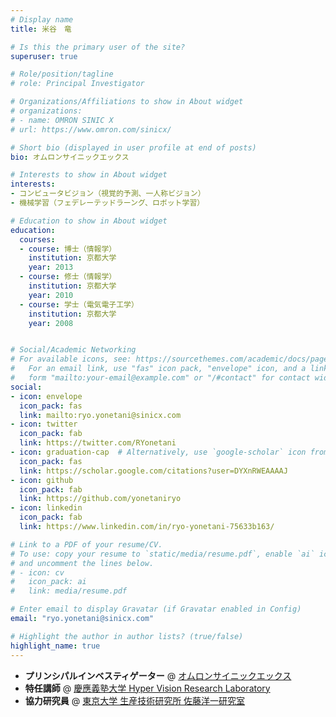 ```yaml
---
# Display name
title: 米谷　竜

# Is this the primary user of the site?
superuser: true

# Role/position/tagline
# role: Principal Investigator

# Organizations/Affiliations to show in About widget
# organizations:
# - name: OMRON SINIC X
# url: https://www.omron.com/sinicx/

# Short bio (displayed in user profile at end of posts)
bio: オムロンサイニックエックス

# Interests to show in About widget
interests:
- コンピュータビジョン（視覚的予測、一人称ビジョン）
- 機械学習（フェデレーテッドラーング、ロボット学習）

# Education to show in About widget
education:
  courses:
  - course: 博士（情報学）
    institution: 京都大学
    year: 2013
  - course: 修士（情報学）
    institution: 京都大学
    year: 2010
  - course: 学士（電気電子工学）
    institution: 京都大学
    year: 2008


# Social/Academic Networking
# For available icons, see: https://sourcethemes.com/academic/docs/page-builder/#icons
#   For an email link, use "fas" icon pack, "envelope" icon, and a link in the
#   form "mailto:your-email@example.com" or "/#contact" for contact widget.
social:
- icon: envelope
  icon_pack: fas
  link: mailto:ryo.yonetani@sinicx.com
- icon: twitter
  icon_pack: fab
  link: https://twitter.com/RYonetani
- icon: graduation-cap  # Alternatively, use `google-scholar` icon from `ai` icon pack
  icon_pack: fas
  link: https://scholar.google.com/citations?user=DYXnRWEAAAAJ
- icon: github
  icon_pack: fab
  link: https://github.com/yonetaniryo
- icon: linkedin
  icon_pack: fab
  link: https://www.linkedin.com/in/ryo-yonetani-75633b163/

# Link to a PDF of your resume/CV.
# To use: copy your resume to `static/media/resume.pdf`, enable `ai` icons in `params.toml`, 
# and uncomment the lines below.
# - icon: cv
#   icon_pack: ai
#   link: media/resume.pdf

# Enter email to display Gravatar (if Gravatar enabled in Config)
email: "ryo.yonetani@sinicx.com"

# Highlight the author in author lists? (true/false)
highlight_name: true
---
```


- **プリンシパルインベスティゲーター** @ [オムロンサイニックエックス](https://www.omron.com/sinicx/)
- **特任講師** @ [慶應義塾大学 Hyper Vision Research Laboratory](http://www.hvrl.ics.keio.ac.jp/)
- **協力研究員** @ [東京大学 生産技術研究所 佐藤洋一研究室](https://www.ut-vision.org/sato-lab/)
